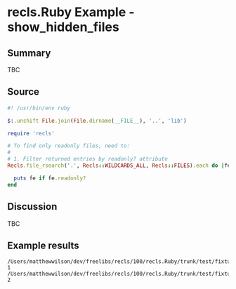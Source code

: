 # recls.Ruby Example - **show_hidden_files**

## Summary

TBC

## Source

```ruby
#! /usr/bin/env ruby

$:.unshift File.join(File.dirname(__FILE__), '..', 'lib')

require 'recls'

# To find only readonly files, need to:
#
# 1. Filter returned entries by readonly? attribute
Recls.file_rsearch('.', Recls::WILDCARDS_ALL, Recls::FILES).each do |fe|

  puts fe if fe.readonly?
end
```

## Discussion

TBC

## Example results

```
/Users/matthewwilson/dev/freelibs/recls/100/recls.Ruby/trunk/test/fixtures/readonly/file-1
/Users/matthewwilson/dev/freelibs/recls/100/recls.Ruby/trunk/test/fixtures/readonly/file-2
```


<!-- ########################### end of file ########################### -->

